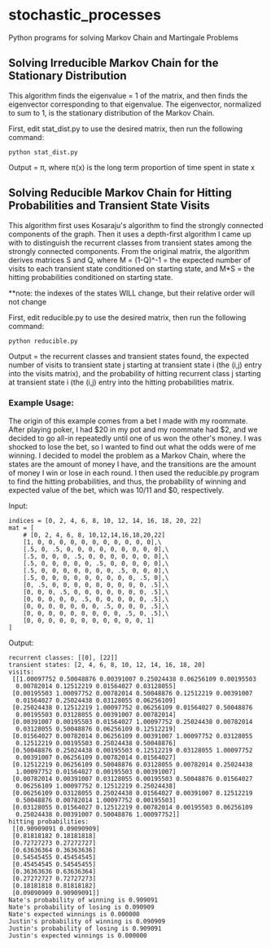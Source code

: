 # stochastic_processes
Python programs for solving Markov Chain and Martingale Problems

## Solving Irreducible Markov Chain for the Stationary Distribution

This algorithm finds the eigenvalue = 1 of the matrix, and then finds the eigenvector corresponding to that eigenvalue. The eigenvector, normalized to sum to 1, is the stationary distribution of the Markov Chain.

First, edit stat_dist.py to use the desired matrix, then run the following command:
```
python stat_dist.py
```

Output = π, where π(x) is the long term proportion of time spent in state x

## Solving Reducible Markov Chain for Hitting Probabilities and Transient State Visits

This algorithm first uses Kosaraju's algorithm to find the strongly connected components of the graph. Then it uses a depth-first algorithm I came up with to distinguish the recurrent classes from transient states among the strongly connected components. From the original matrix, the algorithm derives matrices S and Q, where M = (1-Q)^-1 = the expected number of visits to each transient state conditioned on starting state, and M*S = the hitting probabilities conditioned on starting state.

**note: the indexes of the states WILL change, but their relative order will not change

First, edit reducible.py to use the desired matrix, then run the following command:

```
python reducible.py
```

Output = the recurrent classes and transient states found, the expected number of visits to transient state j starting at transient state i (the (i,j) entry into the visits matrix), and the probability of hitting recurrent class j starting at transient state i (the (i,j) entry into the hitting probabilities matrix.

### Example Usage:

The origin of this example comes from a bet I made with my roommate. After playing poker, I had $20 in my pot and my roommate had $2, and we decided to go all-in repeatedly until one of us won the other's money. I was shocked to lose the bet, so I wanted to find out what the odds were of me winning. I decided to model the problem as a Markov Chain, where the states are the amount of money I have, and the transitions are the amount of money I win or lose in each round. I then used the reducible.py program to find the hitting probabilities, and thus, the probability of winning and expected value of the bet, which was 10/11 and $0, respectively.

Input:

```
indices = [0, 2, 4, 6, 8, 10, 12, 14, 16, 18, 20, 22]
mat = [
    # [0, 2, 4, 6, 8, 10,12,14,16,18,20,22]
    [1, 0, 0, 0, 0, 0, 0, 0, 0, 0, 0, 0],\
    [.5, 0, .5, 0, 0, 0, 0, 0, 0, 0, 0, 0],\
    [.5, 0, 0, 0, .5, 0, 0, 0, 0, 0, 0, 0],\
    [.5, 0, 0, 0, 0, 0, .5, 0, 0, 0, 0, 0],\
    [.5, 0, 0, 0, 0, 0, 0, 0, .5, 0, 0, 0],\
    [.5, 0, 0, 0, 0, 0, 0, 0, 0, 0, .5, 0],\
    [0, .5, 0, 0, 0, 0, 0, 0, 0, 0, 0, .5],\
    [0, 0, 0, .5, 0, 0, 0, 0, 0, 0, 0, .5],\
    [0, 0, 0, 0, 0, .5, 0, 0, 0, 0, 0, .5],\
    [0, 0, 0, 0, 0, 0, 0, .5, 0, 0, 0, .5],\
    [0, 0, 0, 0, 0, 0, 0, 0, 0, .5, 0, .5],\
    [0, 0, 0, 0, 0, 0, 0, 0, 0, 0, 0, 1]
]
```

Output: 
```
recurrent classes: [[0], [22]]
transient states: [2, 4, 6, 8, 10, 12, 14, 16, 18, 20]
visits:
 [[1.00097752 0.50048876 0.00391007 0.25024438 0.06256109 0.00195503
  0.00782014 0.12512219 0.01564027 0.03128055]
 [0.00195503 1.00097752 0.00782014 0.50048876 0.12512219 0.00391007
  0.01564027 0.25024438 0.03128055 0.06256109]
 [0.25024438 0.12512219 1.00097752 0.06256109 0.01564027 0.50048876
  0.00195503 0.03128055 0.00391007 0.00782014]
 [0.00391007 0.00195503 0.01564027 1.00097752 0.25024438 0.00782014
  0.03128055 0.50048876 0.06256109 0.12512219]
 [0.01564027 0.00782014 0.06256109 0.00391007 1.00097752 0.03128055
  0.12512219 0.00195503 0.25024438 0.50048876]
 [0.50048876 0.25024438 0.00195503 0.12512219 0.03128055 1.00097752
  0.00391007 0.06256109 0.00782014 0.01564027]
 [0.12512219 0.06256109 0.50048876 0.03128055 0.00782014 0.25024438
  1.00097752 0.01564027 0.00195503 0.00391007]
 [0.00782014 0.00391007 0.03128055 0.00195503 0.50048876 0.01564027
  0.06256109 1.00097752 0.12512219 0.25024438]
 [0.06256109 0.03128055 0.25024438 0.01564027 0.00391007 0.12512219
  0.50048876 0.00782014 1.00097752 0.00195503]
 [0.03128055 0.01564027 0.12512219 0.00782014 0.00195503 0.06256109
  0.25024438 0.00391007 0.50048876 1.00097752]]
hitting probabilities:
 [[0.90909091 0.09090909]
 [0.81818182 0.18181818]
 [0.72727273 0.27272727]
 [0.63636364 0.36363636]
 [0.54545455 0.45454545]
 [0.45454545 0.54545455]
 [0.36363636 0.63636364]
 [0.27272727 0.72727273]
 [0.18181818 0.81818182]
 [0.09090909 0.90909091]]
Nate's probability of winning is 0.909091
Nate's probability of losing is 0.090909
Nate's expected winnings is 0.000000
Justin's probability of winning is 0.090909
Justin's probability of losing is 0.909091
Justin's expected winnings is 0.000000
```
